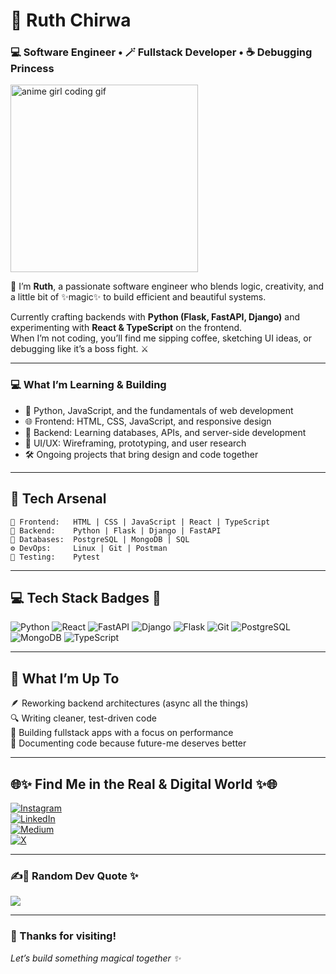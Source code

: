 # 🌸 Ruth Chirwa  
### 💻 Software Engineer • 🪄 Fullstack Developer • ☕ Debugging Princess  

<img src="https://media.tenor.com/2roX3uxz_68AAAAC/coding-girl.gif" width="300" align="center" alt="anime girl coding gif"/>

👋 I’m **Ruth**, a passionate software engineer who blends logic, creativity, and a little bit of ✨magic✨ to build efficient and beautiful systems.  

Currently crafting backends with **Python (Flask, FastAPI, Django)** and experimenting with **React & TypeScript** on the frontend.  
When I’m not coding, you’ll find me sipping coffee, sketching UI ideas, or debugging like it’s a boss fight. ⚔️  

---
### 💻 What I’m Learning & Building
- 🐍 Python, JavaScript, and the fundamentals of web development  
- 🌐 Frontend: HTML, CSS, JavaScript, and responsive design  
- 🧠 Backend: Learning databases, APIs, and server-side development  
- 🎨 UI/UX: Wireframing, prototyping, and user research  
- 🛠️ Ongoing projects that bring design and code together

---
## 🧰 Tech Arsenal  

```text
💅 Frontend:   HTML | CSS | JavaScript | React | TypeScript
🐍 Backend:    Python | Flask | Django | FastAPI
🧩 Databases:  PostgreSQL | MongoDB | SQL
⚙️ DevOps:     Linux | Git | Postman
🧪 Testing:    Pytest 
```

---

## 💻 Tech Stack Badges 🌸

![Python](https://img.shields.io/badge/Python-3776AB?style=for-the-badge&logo=python&logoColor=fff&color=FFC0CB)
![React](https://img.shields.io/badge/React-61DAFB?style=for-the-badge&logo=react&logoColor=fff&color=E0BBE4)
![FastAPI](https://img.shields.io/badge/FastAPI-009688?style=for-the-badge&logo=fastapi&logoColor=fff&color=F5C7B8)
![Django](https://img.shields.io/badge/Django-092E20?style=for-the-badge&logo=django&logoColor=fff&color=D8BFD8)
![Flask](https://img.shields.io/badge/Flask-000000?style=for-the-badge&logo=flask&logoColor=fff&color=FFB6C1)
![Git](https://img.shields.io/badge/Git-F05032?style=for-the-badge&logo=git&logoColor=fff&color=E6A8FF)
![PostgreSQL](https://img.shields.io/badge/PostgreSQL-336791?style=for-the-badge&logo=postgresql&logoColor=fff&color=F6D1C1)
![MongoDB](https://img.shields.io/badge/MongoDB-47A248?style=for-the-badge&logo=mongodb&logoColor=fff&color=F3C6E0)
![TypeScript](https://img.shields.io/badge/TypeScript-3178C6?style=for-the-badge&logo=typescript&logoColor=fff&color=E9D5FF)

---

## 🌈 What I’m Up To

🪶 Reworking backend architectures (async all the things)  
🔍 Writing cleaner, test-driven code  
🧱 Building fullstack apps with a focus on performance  
📖 Documenting code because future-me deserves better  

---

## 🌐✨ Find Me in the Real & Digital World ✨🌐
[![Instagram](https://img.shields.io/badge/Instagram-%23E4405F.svg?logo=Instagram&logoColor=white)](https://instagram.com/codeblue002)  
[![LinkedIn](https://img.shields.io/badge/LinkedIn-%230077B5.svg?logo=linkedin&logoColor=white)](https://linkedin.com/in/ruth-chirwa-a28779252)  
[![Medium](https://img.shields.io/badge/Medium-12100E?logo=medium&logoColor=white)](https://medium.com/@chirwaruth647)  
[![X](https://img.shields.io/badge/X-black.svg?logo=X&logoColor=white)](https://x.com/lemonxx13)

---

### ✍️💌 Random Dev Quote ✨
![](https://quotes-github-readme.vercel.app/api?type=horizontal&theme=radical)

---
### 💖 Thanks for visiting!

*Let’s build something magical together ✨*  
